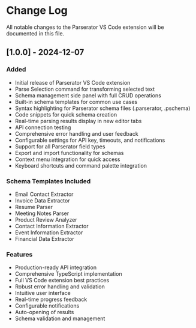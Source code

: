 # Change Log

All notable changes to the Parserator VS Code extension will be documented in this file.

## [1.0.0] - 2024-12-07

### Added
- Initial release of Parserator VS Code extension
- Parse Selection command for transforming selected text
- Schema management side panel with full CRUD operations
- Built-in schema templates for common use cases
- Syntax highlighting for Parserator schema files (.parserator, .pschema)
- Code snippets for quick schema creation
- Real-time parsing results display in new editor tabs
- API connection testing
- Comprehensive error handling and user feedback
- Configurable settings for API key, timeouts, and notifications
- Support for all Parserator field types
- Export and import functionality for schemas
- Context menu integration for quick access
- Keyboard shortcuts and command palette integration

### Schema Templates Included
- Email Contact Extractor
- Invoice Data Extractor
- Resume Parser
- Meeting Notes Parser
- Product Review Analyzer
- Contact Information Extractor
- Event Information Extractor
- Financial Data Extractor

### Features
- Production-ready API integration
- Comprehensive TypeScript implementation
- Full VS Code extension best practices
- Robust error handling and validation
- Intuitive user interface
- Real-time progress feedback
- Configurable notifications
- Auto-opening of results
- Schema validation and management